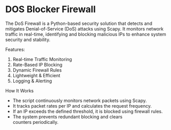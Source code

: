 # DOS Blocker Firewall

The DoS Firewall is a Python-based security solution that detects and mitigates Denial-of-Service (DoS) attacks using Scapy. It monitors network traffic in real-time, identifying and blocking malicious IPs to enhance system security and stability.

Features:
1. Real-time Traffic Monitoring
2. Rate-Based IP Blocking
3. Dynamic Firewall Rules
4. Lightweight & Efficient
5. Logging & Alerting

How It Works
 -  The script continuously monitors network packets using Scapy.
 -  It tracks packet rates per IP and calculates the request frequency.
 -  If an IP exceeds the defined threshold, it is blocked using firewall rules.
 -  The system prevents redundant blocking and clears counters periodically.
